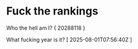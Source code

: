 # Fuck the rankings

Who the hell am I?
{ 20288118 }

What fucking year is it?
[ 2025-08-01T07:56:40Z ]
